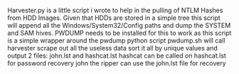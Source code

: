 Harvester.py is a little script i wrote to help in the pulling of NTLM Hashes from HDD Images. Given that HDDs are stored in a simple tree this script will append all the Windows/System32/Config paths and dump the SYSTEM and SAM hives. PWDUMP needs to be installed for this to work as this script is a simple wrapper around the pwdump python script
pwdump.sh will call harvester scrape out all the useless data sort it all by unique values and output 2 files: john.lst and hashcat.lst
hashcat can be called on hashcat.lst for password recovery
john the ripper can use the john.lst file for recovery
